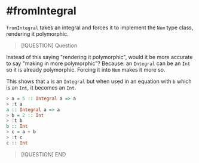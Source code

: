 # #fromIntegral

`fromIntegral` takes an integral and forces it to implement the `Num` type class, rendering it polymorphic. 



> [!QUESTION] Question

Instead of this saying "rendering it polymorphic", would it be more accurate to say "making in more polymorphic"? Because: an `Integral` can be an `Int` so it is already polymorphic. Forcing it into `Num` makes it more so.

This shows that `a` is an `Integral` but when used in an equation with `b` which is an `Int`, it becomes an `Int`.
```haskell
> a = 5 :: Integral a => a
> :t a
a :: Integral a => a
> b = 2 :: Int
> :t b
b :: Int
> c = a + b
> :t c
c :: Int
```

> [!QUESTION]  END

